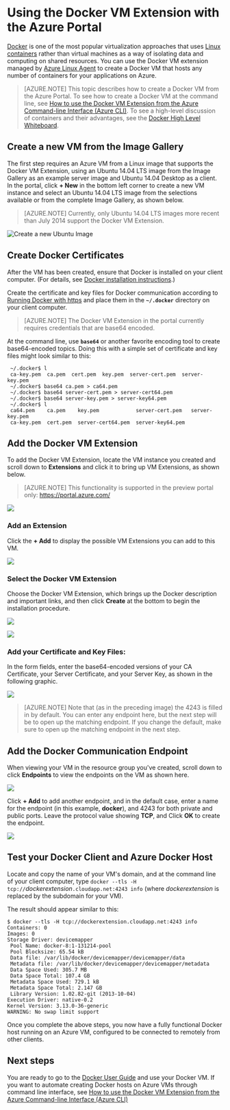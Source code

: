 <properties
	pageTitle="Using the Docker VM Extension for Linux on Azure"
	description="Describes Docker and the Azure Virtual Machines extensions, and shows how to programmatically create Virtual Machines on Azure that are docker hosts from the command line using the Azure CLI."
	services="virtual-machines"
	documentationCenter=""
	authors="squillace"
	manager="timlt"
	editor="tysonn"/>

<tags
	ms.service="virtual-machines"
	ms.devlang="multiple"
	ms.topic="article"
	ms.tgt_pltfrm="vm-linux"
	ms.workload="infrastructure-services"
	ms.date="05/25/2015"
	ms.author="rasquill"/>


# Using the Docker VM Extension with the Azure Portal

[Docker](https://www.docker.com/) is one of the most popular virtualization approaches that uses [Linux containers](http://en.wikipedia.org/wiki/LXC) rather than virtual machines as a way of isolating data and computing on shared resources. You can use the Docker VM extension managed by [Azure Linux Agent] to create a Docker VM that hosts any number of containers for your applications on Azure.

> [AZURE.NOTE] This topic describes how to create a Docker VM from the Azure Portal. To see how to create a Docker VM at the command line, see [How to use the Docker VM Extension from the Azure Command-line Interface (Azure CLI)]. To see a high-level discussion of containers and their advantages, see the [Docker High Level Whiteboard](http://channel9.msdn.com/Blogs/Regular-IT-Guy/Docker-High-Level-Whiteboard).

## Create a new VM from the Image Gallery
The first step requires an Azure VM from a Linux image that supports the Docker VM Extension, using an Ubuntu 14.04 LTS image from the Image Gallery as an example server image and Ubuntu 14.04 Desktop as a client. In the portal, click **+ New** in the bottom left corner to create a new VM instance and select an Ubuntu 14.04 LTS image from the selections available or from the complete Image Gallery, as shown below.

> [AZURE.NOTE] Currently, only Ubuntu 14.04 LTS images more recent than July 2014 support the Docker VM Extension.

![Create a new Ubuntu Image](./media/virtual-machines-docker-with-portal/ChooseUbuntu.png)

## Create Docker Certificates

After the VM has been created, ensure that Docker is installed on your client computer. (For details, see [Docker installation instructions](https://docs.docker.com/installation/#installation).)

Create the certificate and key files for Docker communication according to [Running Docker with https] and place them in the **`~/.docker`** directory on your client computer.

> [AZURE.NOTE] The Docker VM Extension in the portal currently requires credentials that are base64 encoded.

At the command line, use **`base64`** or another favorite encoding tool to create base64-encoded topics. Doing this with a simple set of certificate and key files might look similar to this:

```
 ~/.docker$ l
 ca-key.pem  ca.pem  cert.pem  key.pem  server-cert.pem  server-key.pem
 ~/.docker$ base64 ca.pem > ca64.pem
 ~/.docker$ base64 server-cert.pem > server-cert64.pem
 ~/.docker$ base64 server-key.pem > server-key64.pem
 ~/.docker$ l
 ca64.pem    ca.pem    key.pem            server-cert.pem   server-key.pem
 ca-key.pem  cert.pem  server-cert64.pem  server-key64.pem
```

## Add the Docker VM Extension
To add the Docker VM Extension, locate the VM instance you created and scroll down to **Extensions** and click it to bring up VM Extensions, as shown below.
> [AZURE.NOTE] This functionality is supported in the preview portal only: https://portal.azure.com/

![](./media/virtual-machines-docker-with-portal/ClickExtensions.png)
### Add an Extension
Click the **+ Add** to display the possible VM Extensions you can add to this VM.

![](./media/virtual-machines-docker-with-portal/ClickAdd.png)
### Select the Docker VM Extension
Choose the Docker VM Extension, which brings up the Docker description and important links, and then click **Create** at the bottom to begin the installation procedure.

![](./media/virtual-machines-docker-with-portal/ChooseDockerExtension.png)

![](./media/virtual-machines-docker-with-portal/CreateButtonFocus.png)
### Add your Certificate and Key Files:

In the form fields, enter the base64-encoded versions of your CA Certificate, your Server Certificate, and your Server Key, as shown in the following graphic.

![](./media/virtual-machines-docker-with-portal/AddExtensionFormFilled.png)

> [AZURE.NOTE] Note that (as in the preceding image) the 4243 is filled in by default. You can enter any endpoint here, but the next step will be to open up the matching endpoint. If you change the default, make sure to open up the matching endpoint in the next step.

## Add the Docker Communication Endpoint
When viewing your VM in the resource group you've created, scroll down to click **Endpoints** to view the endpoints on the VM as shown here.

![](./media/virtual-machines-docker-with-portal/AddingEndpoint.png)

Click **+ Add** to add another endpoint, and in the default case, enter a name for the endpoint (in this example, **docker**), and 4243 for both private and public ports. Leave the protocol value showing **TCP**, and Click **OK** to create the endpoint.

![](./media/virtual-machines-docker-with-portal/AddEndpointFormFilledOut.png)


## Test your Docker Client and Azure Docker Host
Locate and copy the name of your VM's domain, and at the command line of your client computer, type `docker --tls -H tcp://`*dockerextension*`.cloudapp.net:4243 info` (where *dockerextension* is replaced by the subdomain for your VM).

The result should appear similar to this:

```
$ docker --tls -H tcp://dockerextension.cloudapp.net:4243 info
Containers: 0
Images: 0
Storage Driver: devicemapper
 Pool Name: docker-8:1-131214-pool
 Pool Blocksize: 65.54 kB
 Data file: /var/lib/docker/devicemapper/devicemapper/data
 Metadata file: /var/lib/docker/devicemapper/devicemapper/metadata
 Data Space Used: 305.7 MB
 Data Space Total: 107.4 GB
 Metadata Space Used: 729.1 kB
 Metadata Space Total: 2.147 GB
 Library Version: 1.02.82-git (2013-10-04)
Execution Driver: native-0.2
Kernel Version: 3.13.0-36-generic
WARNING: No swap limit support
```

Once you complete the above steps, you now have a fully functional Docker host running on an Azure VM, configured to be connected to remotely from other clients.

<!--Every topic should have next steps and links to the next logical set of content to keep the customer engaged-->
## Next steps

You are ready to go to the [Docker User Guide] and use your Docker VM. If you want to automate creating Docker hosts on Azure VMs through command line interface, see [How to use the Docker VM Extension from the Azure Command-line Interface (Azure CLI)]

<!--Anchors-->
[Create a new VM from the Image Gallery]: #createvm
[Create Docker Certificates]: #dockercerts
[Add the Docker VM Extension]: #adddockerextension
[Test Docker Client and Azure Docker Host]: #testclientandserver
[Next steps]: #next-steps

<!--Image references-->
[StartingPoint]: ./media/StartingPoint.png
[StartingPoint]: ./media/StartingPoint.png
[StartingPoint]: ./media/StartingPoint.png
[StartingPoint]: ./media/StartingPoint.png
[StartingPoint]: ./media/StartingPoint.png
[StartingPoint]: ./media/StartingPoint.png
[StartingPoint]: ./media/StartingPoint.png
[StartingPoint]: ./media/StartingPoint.png
[6]: ./media/markdown-template-for-new-articles/pretty49.png
[7]: ./media/markdown-template-for-new-articles/channel-9.png


<!--Link references-->
[How to use the Docker VM Extension from the Azure Command-line Interface (Azure CLI)]: http://azure.microsoft.com/documentation/articles/virtual-machines-docker-with-xplat-cli/
[Azure Linux Agent]: virtual-machines-linux-agent-user-guide.md
[Link 3 to another azure.microsoft.com documentation topic]: ../storage-whatis-account.md

[Running Docker with https]: http://docs.docker.com/articles/https/
[Docker User Guide]: https://docs.docker.com/userguide/
 